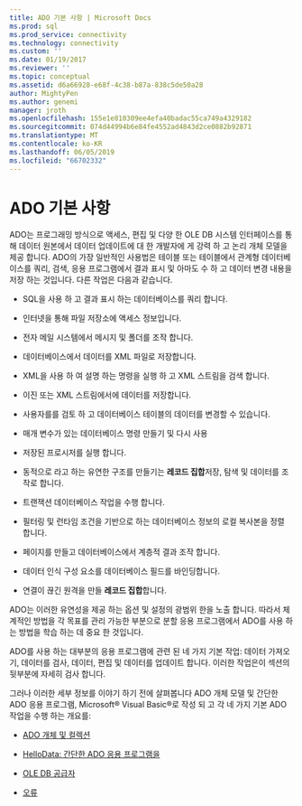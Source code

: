 ```yaml
---
title: ADO 기본 사항 | Microsoft Docs
ms.prod: sql
ms.prod_service: connectivity
ms.technology: connectivity
ms.custom: ''
ms.date: 01/19/2017
ms.reviewer: ''
ms.topic: conceptual
ms.assetid: d6a66928-e68f-4c38-b87a-838c5de50a28
author: MightyPen
ms.author: genemi
manager: jroth
ms.openlocfilehash: 155e1e810309ee4efa40badac55ca749a4329182
ms.sourcegitcommit: 074d44994b6e84fe4552ad4843d2ce0882b92871
ms.translationtype: MT
ms.contentlocale: ko-KR
ms.lasthandoff: 06/05/2019
ms.locfileid: "66702332"
---
```

# <a name="ado-fundamentals"></a>ADO 기본 사항
ADO는 프로그래밍 방식으로 액세스, 편집 및 다양 한 OLE DB 시스템 인터페이스를 통해 데이터 원본에서 데이터 업데이트에 대 한 개발자에 게 강력 하 고 논리 개체 모델을 제공 합니다. ADO의 가장 일반적인 사용법은 테이블 또는 테이블에서 관계형 데이터베이스를 쿼리, 검색, 응용 프로그램에서 결과 표시 및 아마도 수 하 고 데이터 변경 내용을 저장 하는 것입니다. 다른 작업은 다음과 같습니다.  
  
-   SQL을 사용 하 고 결과 표시 하는 데이터베이스를 쿼리 합니다.  
  
-   인터넷을 통해 파일 저장소에 액세스 정보입니다.  
  
-   전자 메일 시스템에서 메시지 및 폴더를 조작 합니다.  
  
-   데이터베이스에서 데이터를 XML 파일로 저장합니다.  
  
-   XML을 사용 하 여 설명 하는 명령을 실행 하 고 XML 스트림을 검색 합니다.  
  
-   이진 또는 XML 스트림에서에 데이터를 저장합니다.  
  
-   사용자를를 검토 하 고 데이터베이스 테이블의 데이터를 변경할 수 있습니다.  
  
-   매개 변수가 있는 데이터베이스 명령 만들기 및 다시 사용  
  
-   저장된 프로시저를 실행 합니다.  
  
-   동적으로 라고 하는 유연한 구조를 만들기는 **레코드 집합**저장, 탐색 및 데이터를 조작로 합니다.  
  
-   트랜잭션 데이터베이스 작업을 수행 합니다.  
  
-   필터링 및 런타임 조건을 기반으로 하는 데이터베이스 정보의 로컬 복사본을 정렬 합니다.  
  
-   페이지를 만들고 데이터베이스에서 계층적 결과 조작 합니다.  
  
-   데이터 인식 구성 요소를 데이터베이스 필드를 바인딩합니다.  
  
-   연결이 끊긴 원격을 만들 **레코드 집합**합니다.  
  
 ADO는 이러한 유연성을 제공 하는 옵션 및 설정의 광범위 한을 노출 합니다. 따라서 체계적인 방법을 각 목표를 관리 가능한 부분으로 분할 응용 프로그램에서 ADO를 사용 하는 방법을 학습 하는 데 중요 한 것입니다.  
  
 ADO를 사용 하는 대부분의 응용 프로그램에 관련 된 네 가지 기본 작업: 데이터 가져오기, 데이터를 검사, 데이터, 편집 및 데이터를 업데이트 합니다. 이러한 작업은이 섹션의 뒷부분에 자세히 검사 합니다.  
  
 그러나 이러한 세부 정보를 이야기 하기 전에 살펴봅니다 ADO 개체 모델 및 간단한 ADO 응용 프로그램, Microsoft® Visual Basic®로 작성 되 고 각 네 가지 기본 ADO 작업을 수행 하는 개요를:  
  
-   [ADO 개체 및 컬렉션](../../../ado/guide/data/ado-objects-and-collections.md)  
  
-   [HelloData: 간단한 ADO 응용 프로그램을](../../../ado/guide/data/hellodata-a-simple-ado-application.md)  
  
-   [OLE DB 공급자](../../../ado/guide/data/ole-db-providers-ado.md)  
  
-   [오류](../../../ado/guide/data/errors-ado.md)
